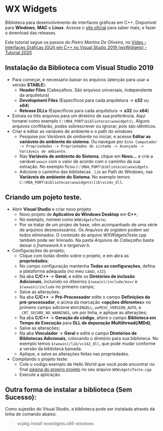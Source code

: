 # WX Widgets

Biblioteca para desenvolvimento de interfaces gráficas em C++.
Disponível para **Windows**, **MAC** e **Linux**.
Acesse o [site oficial](https://www.wxwidgets.org/) para saber mais, e fazer o download das releases.

Este tutorial segue os passos do *Pietro Martins De Oliveira*, no [Vídeo - Interfaces Gráficas (GUI) em C++ no Visual Studio 2019 (wxWidgets) - Tutorial 2020](https://www.youtube.com/watch?v=ueLhcsXGS_M)


## Instalação da Biblioteca com Visual Studio 2019

- Para começar, é necessário baixar os arquivos (atenção para usar a versão **STABLE**):
	- **Header Files** (Cabeçalhos. São arquivos universais, independente da arquitetura)
	- **Development Files** (Específicos para cada arquitetura -> **x32** ou **x64**)
	- **Release DLLs**  (Específicos para cada arquitetura -> **x32** ou **x64**)
- Extraia os três arquivos para um diretório de sua preferência. Aqui tomarei como exemplo `C:\MDA_PORT\bibliotecas\wxwidgets\`. Alguns arquivos conflitarão, podes sobrescrever ou ignorar, pois são idênticos.
- Criar e editar as variáveis de ambiente e o path do windows
	- Pesquise por *Variáveis de ambiente* no iniciar, e acesse **Editar as variáveis de ambiente do sistema**. Ou navegue por `Este Computador -> Propriedades -> Propriedades do sistema -> Avançado -> Variáveis de ambiente`.
	- Nas **Variáveis de ambiente do Sistema**, clique em **Novo...** e crie a variável `wxwin` com o valor de acordo com o caminho da sua extração. No exemplo ficou `C:\MDA_PORT\bibliotecas\wxwidgets`.
	- Adicione o caminho das bibliotecas `.lib` ao Path do Windows, nas **Variáveis de ambiente do Sistema**. No exemplo temos: `C:\MDA_PORT\bibliotecas\wxwidgets\lib\vc14x_dll`.

## Criando um pojeto teste.

- Abrir **Visual Studio** e criar novo projeto
	- Novo projeto de **Aplicativo do Windows Desktop** em **C++**;
	- No exemplo, nomeei como `WXWidgetsTeste`;
	- Por se tratar de um projeo de base, vêm acompanhado de uma série de arquivos desnecessários. Os *Arquivos de orgidem* podem ser todos eliminados. O conteúdo do arquivo *WXWidgetsTeste.cpp* também pode ser liminado. Na pasta *Arquivos de Cabeçalho* basta deixar o *framework.h* e *targetver.h*.
- Configurações do projeto;
	- Clique com  botão direito sobre o projeto, e em abra as **propriedades**;
	- No campo configuração mantenha **Todas as configurações**, defina a plataforma adequada (no meu caso, `x32`);
	- Na aba **C/C++** -> **Geral**, e edite os **Diretórios de inclusão Adicionais**, incluindo os diteórios `$(wxwin)/include/msvc` e `$(wxwin)/include` no primeiro campo;
	- Salve as alterações;
	- Na aba **C/C++** -> **Pré-Processador** edite o campo **Definições do pré-processador**, e acima da marcação **<opções diferentes>** no primeiro campo adicione `WXUSINGDLL`, `wxMSVC_VERSION_AUTO`, e `_CRT_SECURE_NO_WARNINGS`, um por linha, e aplique as alterações;
	- Na aba **C/C++** -> **Geração de código**, altere o campo **Biblioteca em Tempo de Execução** para **DLL de depuração Multithread(/MDd)**;
	- Salve as alterações;
	- Na aba **Vinculador** -> **Geral** e edite o campo **Diretórios de Bibliotecas Adicionais**, colocando o diretório para sua biblioteca. No exemplo temos `$(wxwin)/lib/vc142_dll`, que pode mudar conforme a versão da biblioteca baixada.
	- Aplique, e salve as alterações feitas nas propriedades.
- Compilando o projeto teste:
	- Cole o codigo exemplo de Hello World que você pode encontrar no final [página do proprio projeto](https://docs.wxwidgets.org/trunk/overview_helloworld.html) no seu arquivo `WXWidgetsTeste.cpp`
	- Execute a aplicação.


## Outra forma de instalar a biblioteca (Sem Sucesso):

Como sujestão do Visual Studio, a biblioteca pode ser instalada através da linha de comando abaixo:

> vcpkg install wxwidgets:x86-windows
